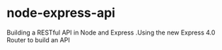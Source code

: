 # node-express-api
Building a RESTful API in Node and Express .Using the new Express 4.0 Router to build an API
